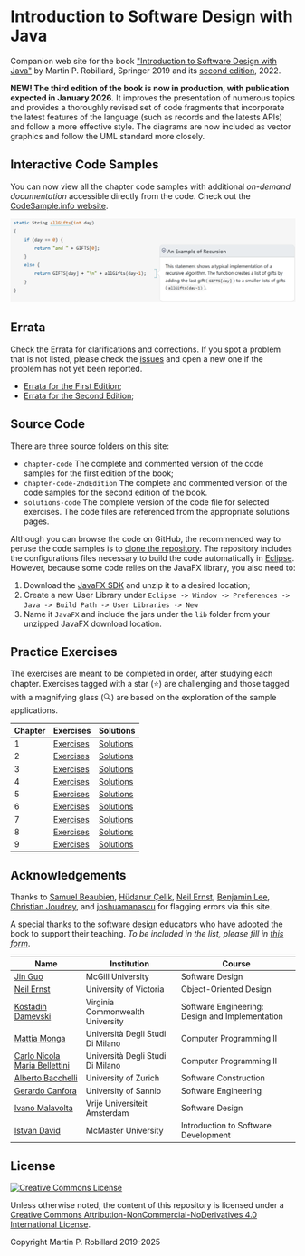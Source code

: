 # Introduction to Software Design with Java

Companion web site for the book ["Introduction to Software Design with Java"](https://www.springer.com/gp/book/9783030240936) by Martin P. Robillard, Springer 2019 and its [second edition](https://link.springer.com/book/10.1007/978-3-030-97899-0), 2022. 

**NEW! The third edition of the book is now in production, with publication expected in January 2026.** It improves the presentation of numerous topics and provides a thoroughly revised set of code fragments that incorporate the latest features of the language (such as records and the latests APIs) and follow a more effective style. The diagrams are now included as vector graphics and follow the UML standard more closely. 

## Interactive Code Samples

You can now view all the chapter code samples with additional _on-demand documentation_ accessible directly from the code. Check out the [CodeSample.info website](https://codesample.info).

![Screenshot of a page on CodeSample.info](codesample.png)

## Errata

Check the Errata for clarifications and corrections. If you spot a problem that is not listed, please check the [issues](https://github.com/prmr/DesignBook/issues) and open a new one if the problem has not yet been reported.

* [Errata for the First Edition](errata-e1.md);
* [Errata for the Second Edition](errata-e2.md);

## Source Code

There are three source folders on this site:

* `chapter-code` The complete and commented version of the code samples for the first edition of the book;
* `chapter-code-2ndEdition` The complete and commented version of the code samples for the second edition of the book.
* `solutions-code` The complete version of the code file for selected exercises. The code files are referenced from the appropriate solutions pages.

Although you can browse the code on GitHub, the recommended way to peruse the code samples is to [clone the repository](https://www.git-scm.com/docs/git-clone). The repository includes the configurations files necessary to build the code automatically in [Eclipse](https://www.eclipse.org/). However, because some code relies on the JavaFX library, you also need to:
1. Download the [JavaFX SDK](https://gluonhq.com/products/javafx/) and unzip it to a desired location;
2. Create a new User Library under `Eclipse -> Window -> Preferences -> Java -> Build Path -> User Libraries -> New`
3. Name it `JavaFX` and include the jars under the `lib` folder from your unzipped JavaFX download location.

## Practice Exercises

The exercises are meant to be completed in order, after studying each chapter. Exercises tagged with a star (:star:) are challenging and those tagged with a magnifying glass (:mag:) are based on the exploration of the sample applications. 

|Chapter|Exercises|Solutions|
|---|---|---|
|1|[Exercises](exercises/e-chapter1.md)|[Solutions](solutions/s-chapter1.md)
|2|[Exercises](exercises/e-chapter2.md)|[Solutions](solutions/s-chapter2.md)
|3|[Exercises](exercises/e-chapter3.md)|[Solutions](solutions/s-chapter3.md)
|4|[Exercises](exercises/e-chapter4.md)|[Solutions](solutions/s-chapter4.md)
|5|[Exercises](exercises/e-chapter5.md)|[Solutions](solutions/s-chapter5.md)
|6|[Exercises](exercises/e-chapter6.md)|[Solutions](solutions/s-chapter6.md)
|7|[Exercises](exercises/e-chapter7.md)|[Solutions](solutions/s-chapter7.md)
|8|[Exercises](exercises/e-chapter8.md)|[Solutions](solutions/s-chapter8.md)
|9|[Exercises](exercises/e-chapter9.md)|[Solutions](solutions/s-chapter9.md)

## Acknowledgements

Thanks to [Samuel Beaubien](https://github.com/samuelbeaubien), [Hüdanur Çelik](https://github.com/hudanurk), [Neil Ernst](https://github.com/neilernst), [Benjamin Lee](https://github.com/UnHumbleBen), [Christian Joudrey](https://github.com/cjoudrey), and [joshuamanascu](https://github.com/joshuamanascu) for flagging errors via this site.

A special thanks to the software design educators who have adopted the book to support their teaching. 
*To be included in the list, please fill in [this form](https://forms.office.com/r/jjagth5cDk)*.

|Name|Institution|Course|
|---|---|---|
|[Jin Guo](http://jguo-web.com)|McGill University|Software Design|
|[Neil Ernst](http://neilernst.net)|University of Victoria|Object-Oriented Design|
|[Kostadin Damevski](http://damevski.github.io)|Virginia Commonwealth University|Software Engineering: Design and Implementation|
|[Mattia Monga](https://homes.di.unimi.it/monga)|Universit&agrave; Degli Studi Di Milano|Computer Programming II|
|[Carlo Nicola Maria Bellettini](https://www.unimi.it/it/ugov/person/carlo-bellettini)|Universit&agrave; Degli Studi Di Milano|Computer Programming II|
|[Alberto Bacchelli](https://www.ifi.uzh.ch/en/zest/team/bacchelli.html)|University of Zurich|Software Construction|
|[Gerardo Canfora](http://www.gerardocanfora.net/)|University of Sannio|Software Engineering|
|[Ivano Malavolta](https://www.ivanomalavolta.com)|Vrije Universiteit Amsterdam|Software Design|
|[Istvan David](https://istvandavid.com/)|McMaster University|Introduction to Software Development|

## License

<a rel="license" href="http://creativecommons.org/licenses/by-nc-nd/4.0/"><img alt="Creative Commons License" style="border-width:0" src="https://i.creativecommons.org/l/by-nc-nd/4.0/88x31.png" /></a>

Unless otherwise noted, the content of this repository is licensed under a <a rel="license" href="http://creativecommons.org/licenses/by-nc-nd/4.0/">Creative Commons Attribution-NonCommercial-NoDerivatives 4.0 International License</a>. 

Copyright Martin P. Robillard 2019-2025

